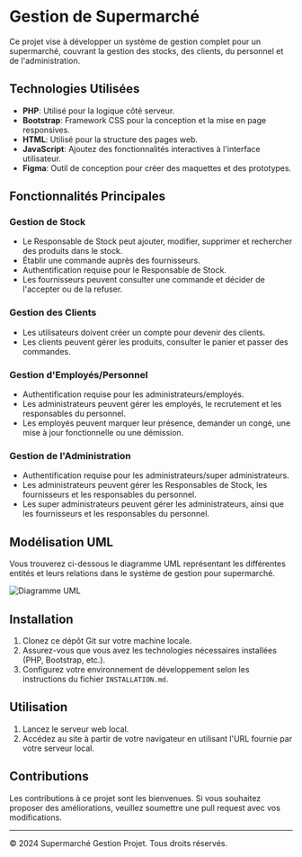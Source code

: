 # Gestion de Supermarché

Ce projet vise à développer un système de gestion complet pour un supermarché, couvrant la gestion des stocks, des clients, du personnel et de l'administration.

## Technologies Utilisées

- **PHP**: Utilisé pour la logique côté serveur.
- **Bootstrap**: Framework CSS pour la conception et la mise en page responsives.
- **HTML**: Utilisé pour la structure des pages web.
- **JavaScript**: Ajoutez des fonctionnalités interactives à l'interface utilisateur.
- **Figma**: Outil de conception pour créer des maquettes et des prototypes.

## Fonctionnalités Principales

### Gestion de Stock

- Le Responsable de Stock peut ajouter, modifier, supprimer et rechercher des produits dans le stock.
- Établir une commande auprès des fournisseurs.
- Authentification requise pour le Responsable de Stock.
- Les fournisseurs peuvent consulter une commande et décider de l'accepter ou de la refuser.

### Gestion des Clients

- Les utilisateurs doivent créer un compte pour devenir des clients.
- Les clients peuvent gérer les produits, consulter le panier et passer des commandes.

### Gestion d'Employés/Personnel

- Authentification requise pour les administrateurs/employés.
- Les administrateurs peuvent gérer les employés, le recrutement et les responsables du personnel.
- Les employés peuvent marquer leur présence, demander un congé, une mise à jour fonctionnelle ou une démission.

### Gestion de l'Administration

- Authentification requise pour les administrateurs/super administrateurs.
- Les administrateurs peuvent gérer les Responsables de Stock, les fournisseurs et les responsables du personnel.
- Les super administrateurs peuvent gérer les administrateurs, ainsi que les fournisseurs et les responsables du personnel.

## Modélisation UML

Vous trouverez ci-dessous le diagramme UML représentant les différentes entités et leurs relations dans le système de gestion pour supermarché.

![Diagramme UML](uml_diagram.png)

## Installation

1. Clonez ce dépôt Git sur votre machine locale.
2. Assurez-vous que vous avez les technologies nécessaires installées (PHP, Bootstrap, etc.).
3. Configurez votre environnement de développement selon les instructions du fichier `INSTALLATION.md`.

## Utilisation

1. Lancez le serveur web local.
2. Accédez au site à partir de votre navigateur en utilisant l'URL fournie par votre serveur local.

## Contributions

Les contributions à ce projet sont les bienvenues. Si vous souhaitez proposer des améliorations, veuillez soumettre une pull request avec vos modifications.

---

© 2024 Supermarché Gestion Projet. Tous droits réservés.
